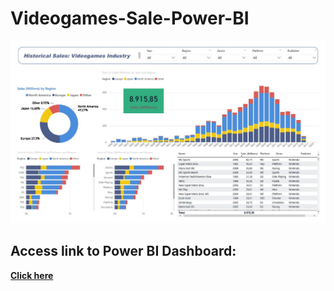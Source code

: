 # Videogames-Sale-Power-BI

![Dashboard](https://github.com/pombo7676/Videogames-Sale-Power-BI/blob/main/Data/Dashboard.JPG)

## Access link to Power BI Dashboard:

[**Click here**](https://app.powerbi.com/view?r=eyJrIjoiOTQ3Zjc3NDYtMGQxMi00NmViLWFjMzctMDQyMjA3OTk4N2U0IiwidCI6ImI0YjIzZDcxLTJjNGYtNDI2YS04NDZhLTcxNTgwYjMyNTBmMCIsImMiOjh9)
